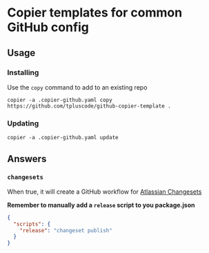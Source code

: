 # Copier templates for common GitHub config

## Usage

### Installing

Use the `copy` command to add to an existing repo

```
copier -a .copier-github.yaml copy https://github.com/tpluscode/github-copier-template .
```

### Updating

```
copier -a .copier-github.yaml update
```

## Answers

### `changesets`

When true, it will create a GitHub workflow for [Atlassian Changesets](https://github.com/changesets/changesets)

**Remember to manually add a `release` script to you package.json**

```json
{
  "scripts": {
    "release": "changeset publish"
  }
}
```
